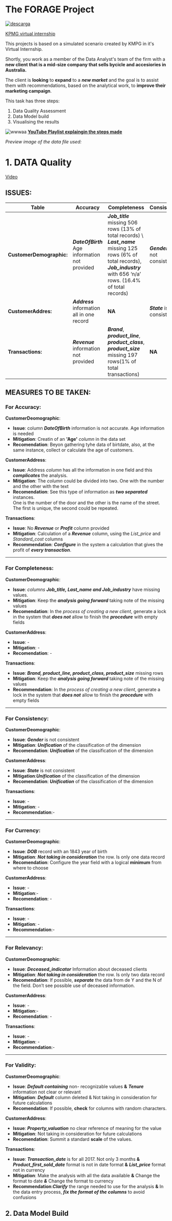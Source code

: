 # **The FORAGE Project** 
[![descarga](https://github.com/mfernandezcean/Portfolio_Excel/assets/105746149/3d191430-d1cf-474e-84bc-2652b60c27e4)
](https://i.pinimg.com/originals/3c/2f/14/3c2f14aa90dcff8428907535df95dda8.jpg)

[KPMG virtual internship](https://www.theforage.com/modules/m7W4GMqeT3bh9Nb2c/S3uFvbDL49EA43ukg?ref=os5F6SHBM8o8xGJaD)

This projects is based on a simulated scenario created by KMPG in it's Virtual Internship.

Shortly, you work as a member of the Data Analyst's team of the firm with a **new client that is a mid-size company that sells bycicle and accesiories in Australia.**

The client is **looking** to **expand** to a ***new market*** and the goal is to assist them with recommendations, based on the analytical work, to **improve their marketing campaign**. 


This task has three steps:
 1. Data Quality Assessment 
 2. Data Model build 
 3. Visualising the results

![wwwaa](https://github.com/mfernandezcean/Excel_project_The_Forage/assets/105746149/257e75f3-9636-4c31-bfd7-70e4ef97c90c)
**[YouTube Playlist explaingin the steps made](https://www.youtube.com/playlist?list=PLigrdXohxeUntp9jl_xmVd4II4dVaayj8)**

*Preview image of the data file used:*


# **1. DATA Quality**
[Video](https://www.loom.com/looms/videos/KPMGForage-fc15f18018894c15bedfa4ab377e0f37)

## ISSUES:
|  Table | Accuracy  |Completeness |Consistency |Currency|Relevancy|Validity
|--|--|--|--|--|--|--|
|**CustomerDemographic:**  | ***DateOfBirth*** Age information not provided| ***Job_title*** missing 506 rows (13% of total records) \ ***Last_name*** missing 125 rows (6% of total records), ***Job_industry*** with 656 ‘n/a’ rows. (16.4% of total records) |***Gender*** is not consistent|***DateOfBirth*** record with an 1843 year of birth|***Deceased_indicator*** Information about deceased clients |***Default*** containing non- recognizable values ***Tenure*** information not clear or relevant 
|**CustomerAddres:**|***Address*** information all in one record|**NA**|***State*** is not consistent |**NA**|**NA**|***Property_valuation*** no clear reference of meaning for the value
|**Transactions:**|***Revenue*** information not provided|***Brand***, ***product_line***, ***product_class***, ***product_size*** missing 197 rows(1% of total transactions)|**NA**|**NA**|**NA**|***Transaction_date*** is for all 2017. Not only 3 months ***Product_first_sold_date*** format is not in date format ***List_price*** format not in currency |


## MEASURES TO BE TAKEN:
### For Accuracy:
**CustomerDeomographic**: 

 - **Issue**: column ***DateOfBirth*** information is not accurate. Age information is needed
 - **Mitigation**:  Creatin of an **'Age'** *column* in the data set 
 - **Recomendation**: Beyon gathering tyhe data of birtdate, also, at the same instance, collect or calculate the age of customers.

**CustomerAddress**:

 - **Issue**:  Address *column* has all the information in one field and this ***complicates*** the analysis.
 - **Mitigation**:  The *column* could be divided into two. One with the number and the other with the text
 - **Recomendation**: See this type of information as ***two separated*** instances.  
One is the number of the door and the other is the name of the street.  
The first is unique, the second could be repeated.

**Transactions**: 

 - **Issue**: No ***Revenue*** or ***Profit*** column provided
 - **Mitigation**:  Calculation of a ***Revenue*** column, using the *List_price* and *Standard_cost* columns
 - **Recommendation**: ***Configure*** in the system a calculation that gives the profit of ***every transaction***. 
---
### For Completeness:
**CustomerDeomographic**: 

 - **Issue**: *columns* ***Job_title, Last_name and Job_industry*** have missing values.
 - **Mitigation**:  Keep the ***analysis going forward*** taking note of the missing values
 - **Recomendation**:  In the *process of creating a new client*, generate a lock in the system that ***does not*** allow to finish the ***procedure*** with empty fields

**CustomerAddress**:

 - **Issue**:  -
 - **Mitigation**: -
 - **Recomendation**: -

**Transactions**: 

 - **Issue**: ***Brand, product_line, product_class, product_size*** missing rows
 - **Mitigation**:   Keep the ***analysis going forward*** taking note of the missing values
 - **Recommendation**: In the *process of creating a new client*, generate a lock in the system that ***does not*** allow to finish the ***procedure*** with empty fields
---
### For Consistency:
**CustomerDeomographic**: 

 - **Issue**: ***Gender*** is not consistent
 - **Mitigation**:  ***Unification*** of the classification of the dimension
 - **Recomendation**: ***Unification*** of the classification of the dimension

**CustomerAddress**:

 - **Issue**:  ***State*** is not consistent
 - **Mitigation**:***Unification*** of the classification of the dimension
 - **Recomendation**: ***Unification*** of the classification of the dimension

**Transactions**: 

 - **Issue**: -
 - **Mitigation**:  -
 - **Recommendation**:-

---

### For Currency:
**CustomerDeomographic**: 

 - **Issue**: ***DOB*** record with an 1843 year of birth
 - **Mitigation**:  ***Not taking in consideration*** the row. Is only one data record
 - **Recomendation**: Configure the year field with a logical **minimum** from where to choose

**CustomerAddress**:

 - **Issue**: -
 - **Mitigation**:-
 - **Recomendation**: -

**Transactions**: 

 - **Issue**: -
 - **Mitigation**:  -
 - **Recommendation**:-

---

### For Relevancy:
**CustomerDeomographic**: 

 - **Issue**: ***Deceased_indicator*** Information about deceased clients 
 - **Mitigation**:  ***Not taking in consideration*** the row. Is only two data record
 - **Recomendation**: If possible, ***separate*** the data from de Y and the N of the field. 
Don’t see possible use of deceased information. 


**CustomerAddress**:

 - **Issue**: -
 - **Mitigation**:-
 - **Recomendation**: -

**Transactions**: 

 - **Issue**: -
 - **Mitigation**:  -
 - **Recommendation**:-

---

### For Validity:
**CustomerDeomographic**: 

 - **Issue**: ***Default containing*** non- recognizable values **&**  ***Tenure*** information not clear or relevant 
 - **Mitigation**:  ***Default*** column deleted & Not taking in consideration for future calculations
 - **Recomendation**: If possible, **check** for columns with random characters. 

**CustomerAddress**:

 - **Issue**: ***Property_valuation*** no clear reference of meaning for the value
 - **Mitigation**: Not taking in consideration for future calculations
 - **Recomendation**: Summit a standard **scale** of the values.

**Transactions**: 

 - **Issue**: ***Transaction_date*** is for all 2017. Not only 3 months **&** ***Product_first_sold_date*** format is not in date format **&** ***List_price*** format not in currency
 - **Mitigation**:  Make the analysis with all the data available **&** Change the format to date ***&*** Change the format to currency
 - **Recommendation**:***Clarify*** the range needed to use for the analysis **&** In the data entry process, ***fix the format of the columns*** to avoid confusions 
## **2. Data Model Build**
